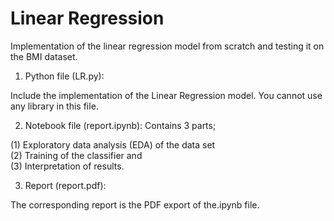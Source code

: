 # Linear Regression

Implementation of the linear regression model from scratch and testing it on the BMI dataset.

1. Python file (LR.py):

Include the implementation of the Linear Regression model. You cannot use any library in this file.

2. Notebook file (report.ipynb): Contains 3 parts;

(1) Exploratory data analysis (EDA) of the data set  
(2) Training of the classifier and  
(3) Interpretation of results. 

3. Report (report.pdf):

The corresponding report is the PDF export of the.ipynb file.
